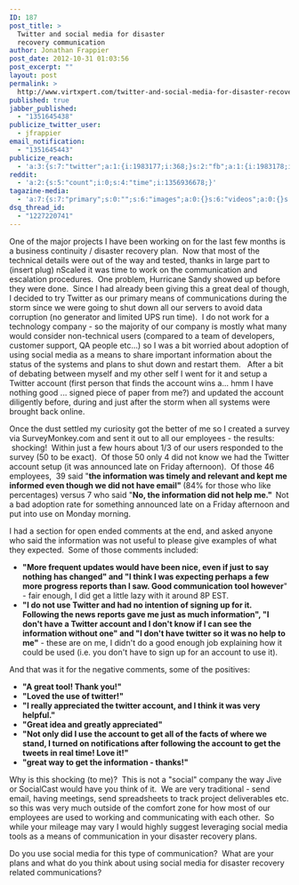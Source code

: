 ```yaml
---
ID: 187
post_title: >
  Twitter and social media for disaster
  recovery communication
author: Jonathan Frappier
post_date: 2012-10-31 01:03:56
post_excerpt: ""
layout: post
permalink: >
  http://www.virtxpert.com/twitter-and-social-media-for-disaster-recovery-communication/
published: true
jabber_published:
  - "1351645438"
publicize_twitter_user:
  - jfrappier
email_notification:
  - "1351645443"
publicize_reach:
  - 'a:3:{s:7:"twitter";a:1:{i:1983177;i:368;}s:2:"fb";a:1:{i:1983178;i:37;}s:2:"wp";a:1:{i:0;i:8;}}'
reddit:
  - 'a:2:{s:5:"count";i:0;s:4:"time";i:1356936678;}'
tagazine-media:
  - 'a:7:{s:7:"primary";s:0:"";s:6:"images";a:0:{}s:6:"videos";a:0:{}s:11:"image_count";i:0;s:6:"author";s:7:"7110326";s:7:"blog_id";s:8:"38472741";s:9:"mod_stamp";s:19:"2012-10-31 01:03:56";}'
dsq_thread_id:
  - "1227220741"
---
```

One of the major projects I have been working on for the last few months is a business continuity / disaster recovery plan.  Now that most of the technical details were out of the way and tested, thanks in large part to (insert plug) nScaled it was time to work on the communication and escalation procedures.  One problem, Hurricane Sandy showed up before they were done.  Since I had already been giving this a great deal of though, I decided to try Twitter as our primary means of communications during the storm since we were going to shut down all our servers to avoid data corruption (no generator and limited UPS run time).  I do not work for a technology company - so the majority of our company is mostly what many would consider non-technical users (compared to a team of developers, customer support, QA people etc...) so I was a bit worried about adoption of using social media as a means to share important information about the status of the systems and plans to shut down and restart them.   After a bit of debating between myself and my other self I went for it and setup a Twitter account (first person that finds the account wins a... hmm I have nothing good ... signed piece of paper from me?) and updated the account diligently before, during and just after the storm when all systems were brought back online.

Once the dust settled my curiosity got the better of me so I created a survey via SurveyMonkey.com and sent it out to all our employees - the results:  shocking!  Within just a few hours about 1/3 of our users responded to the survey (50 to be exact).  Of those 50 only 4 did not know we had the Twitter account setup (it was announced late on Friday afternoon).  Of those 46 employees,  39 said "<b>the information was timely and relevant and kept me informed even though we did not have email" </b>(84% for those who like percentages) versus 7 who said "<strong>No, the information did not help me."  </strong>Not a bad adoption rate for something announced late on a Friday afternoon and put into use on Monday morning.

I had a section for open ended comments at the end, and asked anyone who said the information was not useful to please give examples of what they expected.  Some of those comments included:
<ul>
	<li><strong>"More frequent updates would have been nice, even if just to say nothing has changed" and "I think I was expecting perhaps a few more progress reports than I saw. Good communication tool however</strong>" - fair enough, I did get a little lazy with it around 8P EST.</li>
	<li><strong>"I do not use Twitter and had no intention of signing up for it. Following the news reports gave me just as much information", "I don't have a Twitter account and I don't know if I can see the information without one" and "I don't have twitter so it was no help to me"</strong> - these are on me, I didn't do a good enough job explaining how it could be used (i.e. you don't have to sign up for an account to use it).</li>
</ul>
And that was it for the negative comments, some of the positives:
<ul>
	<li><strong>"A great tool! Thank you!"</strong></li>
	<li><strong>"Loved the use of twitter!"</strong></li>
	<li><strong>"I really appreciated the twitter account, and I think it was very helpful."</strong></li>
	<li><strong>"Great idea and greatly appreciated"</strong></li>
	<li><strong>"Not only did I use the account to get all of the facts of where we stand, I turned on notifications after following the account to get the tweets in real time! Love it!"</strong></li>
	<li><strong>"</strong><strong>great way to get the information - thanks!"</strong></li>
</ul>
Why is this shocking (to me)?  This is not a "social" company the way Jive or SocialCast would have you think of it.  We are very traditional - send email, having meetings, send spreadsheets to track project deliverables etc. so this was very much outside of the comfort zone for how most of our employees are used to working and communicating with each other.  So while your mileage may vary I would highly suggest leveraging social media tools as a means of communication in your disaster recovery plans.

Do you use social media for this type of communication?  What are your plans and what do you think about using social media for disaster recovery related communications?